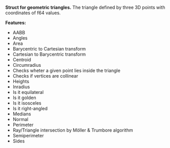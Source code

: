 **Struct for geometric triangles.**
The triangle defined by three 3D points with coordinates of f64 values.

**Features:**
- AABB
- Angles
- Area
- Barycentric to Cartesian transform
- Cartesian to Barycentric transform
- Centroid
- Circumradius
- Checks wheter a given point lies inside the triangle
- Checks if vertices are collinear
- Heights
- Inradius
- Is it equilateral
- Is it golden
- Is it isosceles
- Is it right-angled
- Medians
- Normal
- Perimeter
- Ray/Triangle intersection by Möller & Trumbore algorithm
- Semiperimeter
- Sides
